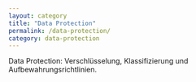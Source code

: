 ```yaml
---
layout: category
title: "Data Protection"
permalink: /data-protection/
category: data-protection
---
```

Data Protection: Verschlüsselung, Klassifizierung und Aufbewahrungsrichtlinien.
